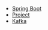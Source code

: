 - [Spring Boot](content/springboot/SpringBoot.md)
- [Project](content/project/Project.md)
- [Kafka](content/kafka/introduction.md)

